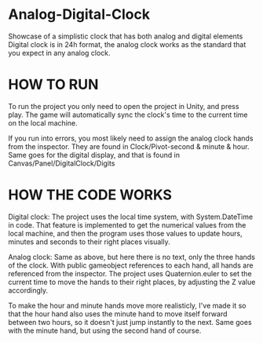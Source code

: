 # Analog-Digital-Clock

Showcase of a simplistic clock that has both analog and digital elements
Digital clock is in 24h format, the analog clock works as the standard that you expect in any analog clock.

# HOW TO RUN 

To run the project you only need to open the project in Unity, and press play. 
The game will automatically sync the clock's time to the current time on the local machine.

If you run into errors, you most likely need to assign the analog clock hands from the inspector. 
They are found in Clock/Pivot-second & minute & hour. Same goes for the digital display, 
and that is found in Canvas/Panel/DigitalClock/Digits

# HOW THE CODE WORKS

Digital clock:
The project uses the local time system, with System.DateTime in code.
That feature is implemented to get the numerical values from the local machine, and then the program uses those values to
update hours, minutes and seconds to their right places visually.

Analog clock:
Same as above, but here there is no text, only the three hands of the clock.
With public gameobject references to each hand, all hands are referenced from the inspector.
The project uses Quaternion.euler to set the current time to move the hands to their right places, by adjusting the Z value accordingly.

To make the hour and minute hands move more realisticly, I've made it so that the hour hand also uses the minute hand to move itself forward between two hours, so it doesn't just jump instantly to the next. Same goes with the minute hand, but using the second hand of course.

